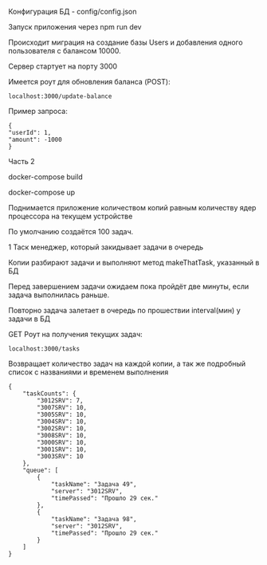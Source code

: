 Конфигурация БД - config/config.json

Запуск приложения через npm run dev

Происходит миграция на создание базы Users и добавления одного пользователя с балансом 10000.

Сервер стартует на порту 3000

Имеется роут для обновления баланса (POST):
```
localhost:3000/update-balance
```
Пример запроса:
```
{
"userId": 1,
"amount": -1000
}
```

Часть 2

docker-compose build

docker-compose up

Поднимается приложение количеством копий равным количеству ядер процессора на текущем устройстве

По умолчанию создаётся 100 задач.

1 Таск менеджер, который закидывает задачи в очередь

Копии разбирают задачи и выполняют метод makeThatTask, указанный в БД

Перед завершением задачи ожидаем пока пройдёт две минуты, если задача выполнилась раньше.

Повторно задача залетает в очередь по прошествии interval(мин) у задачи в БД

GET Роут на получения текущих задач:
```
localhost:3000/tasks
```
Возвращает количество задач на каждой копии, а так же подробный список с названиями и временем выполнения
```
{
    "taskCounts": {
        "3012SRV": 7,
        "3007SRV": 10,
        "3005SRV": 10,
        "3004SRV": 10,
        "3002SRV": 10,
        "3008SRV": 10,
        "3000SRV": 10,
        "3001SRV": 10,
        "3003SRV": 10
    },
    "queue": [
        {
            "taskName": "Задача 49",
            "server": "3012SRV",
            "timePassed": "Прошло 29 сек."
        },
        {
            "taskName": "Задача 98",
            "server": "3012SRV",
            "timePassed": "Прошло 29 сек."
        }
    ]
}
```